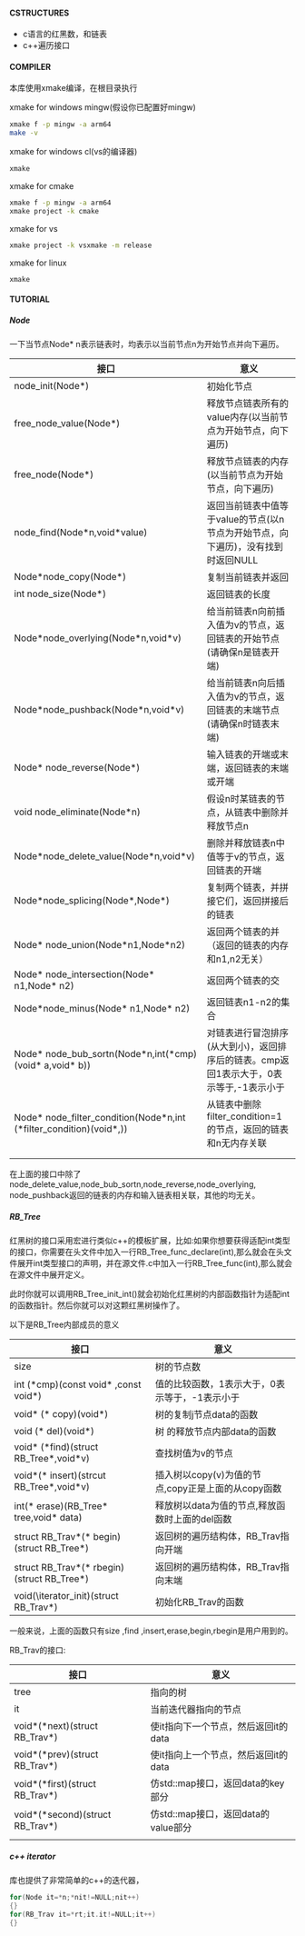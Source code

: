 #### CSTRUCTURES
* c语言的红黑数，和链表
* c++遍历接口

#### COMPILER

本库使用xmake编译，在根目录执行

xmake for windows mingw(假设你已配置好mingw)

```bash
xmake f -p mingw -a arm64
make -v
```

xmake for windows cl(vs的编译器)

```bash
xmake 
```

xmake for cmake

```bash
xmake f -p mingw -a arm64
xmake project -k cmake
```

xmake for vs

```bash
xmake project -k vsxmake -m release
```

xmake for linux

```
xmake
```

#### TUTORIAL

##### Node

一下当节点Node* n表示链表时，均表示以当前节点n为开始节点并向下遍历。

| 接口                                                         | 意义                                                         |
| ------------------------------------------------------------ | ------------------------------------------------------------ |
| node_init(Node*)                                             | 初始化节点                                                   |
| free_node_value(Node*)                                       | 释放节点链表所有的value内存(以当前节点为开始节点，向下遍历)  |
| free_node(Node*)                                             | 释放节点链表的内存(以当前节点为开始节点，向下遍历)           |
| node_find(Node\*n,void\*value)                               | 返回当前链表中值等于value的节点(以n节点为开始节点，向下遍历)，没有找到时返回NULL |
| Node\*node_copy(Node\*)                                      | 复制当前链表并返回                                           |
| int node_size(Node*)                                         | 返回链表的长度                                               |
| Node\*node_overlying(Node\*n,void\*v)                        | 给当前链表n向前插入值为v的节点，返回链表的开始节点(请确保n是链表开端) |
| Node\*node_pushback(Node\*n,void\*v)                         | 给当前链表n向后插入值为v的节点，返回链表的末端节点(请确保n时链表末端) |
| Node\* node_reverse(Node\*)                                  | 输入链表的开端或末端，返回链表的末端或开端                   |
| void node_eliminate(Node\*n)                                 | 假设n时某链表的节点，从链表中删除并释放节点n                 |
| Node\*node_delete_value(Node\*n,void\*v)                     | 删除并释放链表n中值等于v的节点，返回链表的开端               |
| Node\*node_splicing(Node\*,Node\*)                           | 复制两个链表，并拼接它们，返回拼接后的链表                   |
| Node\* node_union(Node\*n1,Node\*n2)                         | 返回两个链表的并（返回的链表的内存和n1,n2无关）              |
| Node\* node_intersection(Node\* n1,Node* n2)                 | 返回两个链表的交                                             |
| Node\*node_minus(Node\* n1,Node\* n2)                        | 返回链表n1-n2的集合                                          |
| Node\* node_bub_sortn(Node\*n,int(\*cmp)(void\* a,void\* b)) | 对链表进行冒泡排序(从大到小)，返回排序后的链表。cmp返回1表示大于，0表示等于,-1表示小于 |
| Node\* node_filter_condition(Node\*n,int (\*filter_condition)(void\*,)) | 从链表中删除filter_condition=1的节点，返回的链表和n无内存关联 |
|                                                              |                                                              |
|                                                              |                                                              |

在上面的接口中除了node_delete_value,node_bub_sortn,node_reverse,node_overlying, node_pushback返回的链表的内存和输入链表相关联，其他的均无关。

##### RB_Tree

红黑树的接口采用宏进行类似c++的模板扩展，比如:如果你想要获得适配int类型的接口，你需要在头文件中加入一行RB_Tree_func_declare(int),那么就会在头文件展开int类型接口的声明，并在源文件.c中加入一行RB_Tree_func(int),那么就会在源文件中展开定义。

此时你就可以调用RB_Tree_init_int()就会初始化红黑树的内部函数指针为适配int的函数指针。然后你就可以对这颗红黑树操作了。

以下是RB_Tree内部成员的意义

| 接口                                          | 意义                                               |
| --------------------------------------------- | -------------------------------------------------- |
| size                                          | 树的节点数                                         |
| int (\*cmp)(const void\* ,const void\*)       | 值的比较函数，1表示大于，0表示等于，-1表示小于     |
| void\* (* copy)(void\*)                       | 树的复制j节点data的函数                            |
| void (\* del)(void\*)                         | 树 的释放节点内部data的函数                        |
| void\* (\*find)(struct  RB_Tree\*,void\*v)    | 查找树值为v的节点                                  |
| void\*(\* insert)(strcut RB_Tree\*,void\*v)   | 插入树以copy(v)为值的节点,copy正是上面的从copy函数 |
| int(\* erase)(RB_Tree\* tree,void\* data)     | 释放树以data为值的节点,释放函数时上面的del函数     |
| struct RB_Trav\*(\* begin)(struct RB_Tree\*)  | 返回树的遍历结构体，RB_Trav指向开端                |
| struct RB_Trav\*(\* rbegin)(struct RB_Tree\*) | 返回树的遍历结构体，RB_Trav指向末端                |
| void(\iterator_init)(struct RB_Trav\*)        | 初始化RB_Trav的函数                                |

一般来说，上面的函数只有size ,find ,insert,erase,begin,rbegin是用户用到的。

RB_Trav的接口:

| 接口                               | 意义                                 |
| ---------------------------------- | ------------------------------------ |
| tree                               | 指向的树                             |
| it                                 | 当前迭代器指向的节点                 |
| void\*(\*next)(struct RB_Trav\*)   | 使it指向下一个节点，然后返回it的data |
| void\*(\*prev)(struct RB_Trav\*)   | 使it指向上一个节点，然后返回it的data |
| void\*(\*first)(struct RB_Trav\*)  | 仿std::map接口，返回data的key部分    |
| void\*(\*second)(struct RB_Trav\*) | 仿std::map接口，返回data的value部分  |
|                                    |                                      |

##### c++ iterator

库也提供了非常简单的c++的迭代器，

```c
for(Node it=*n;*nit!=NULL;nit++)
{}
for(RB_Trav it=*rt;it.it!=NULL;it++)
{}

```





